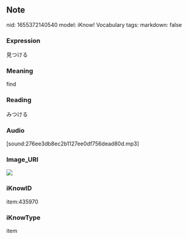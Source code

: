 ## Note
nid: 1655372140540
model: iKnow! Vocabulary
tags: 
markdown: false

### Expression
見つける

### Meaning
find

### Reading
みつける

### Audio
[sound:276ee3db8ec2b1127ee0df756dead80d.mp3]

### Image_URI
<img src="3ce3db80d37d4902cdafa8ecde0667f8.jpg">

### iKnowID
item:435970

### iKnowType
item
